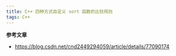 ```yaml
---
title: C++ 四种方式自定义 sort 函数的比较规则
tags: C++
---
```






**参考文章**

- https://blog.csdn.net/cnd2449294059/article/details/77090174